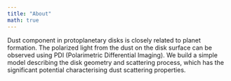 ```yaml
---
title: "About"
math: true
---
```


Dust component in protoplanetary disks is closely related to planet formation. The polarized light from the dust on the disk surface can be observed using PDI (Polarimetric Differential Imaging). We build a simple model describing the disk geometry and scattering process, which has the significant potential characterising dust scattering properties.

